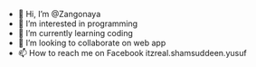 - 👋 Hi, I’m @Zangonaya
- 👀 I’m interested in programming 
- 🌱 I’m currently learning coding
- 💞️ I’m looking to collaborate on web app
- 📫 How to reach me on Facebook itzreal.shamsuddeen.yusuf

<!---
Zangonaya/Zangonaya is a ✨ special ✨ repository because its `README.md` (this file) appears on your GitHub profile.
You can click the Preview link to take a look at your changes.
--->

